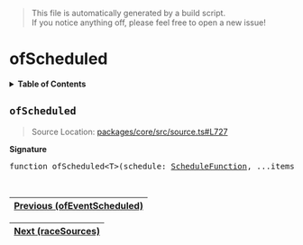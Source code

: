 > This file is automatically generated by a build script.<br>If you notice anything off, please feel free to open a new issue!

# ofScheduled

<details><summary><b>Table of Contents</b></summary>

1. [<code>ofScheduled</code>](#ofScheduled)</details>

## <a name="ofScheduled"></a><code>ofScheduled</code>

> Source Location: [packages\/core\/src\/source.ts#L727](..\/..\/packages\/core\/src\/source.ts#L727)

<b>Signature</b>

<pre>function ofScheduled&lt;T&gt;(schedule: <a href="../06-api-schedule-functions/00-ScheduleFunction.md#ScheduleFunction">ScheduleFunction</a>, ...items: T[]): <a href="00-Source.md#Source-Interface">Source</a>&lt;T&gt;</pre><br>

| [Previous \(ofEventScheduled\)](30-ofEventScheduled.md#readme) |
| --- |

<div align="right">

| [Next \(raceSources\)](32-raceSources.md#readme) |
| --- |
</div>
